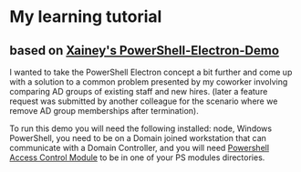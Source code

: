 # My learning tutorial
## based on [Xainey's PowerShell-Electron-Demo](https://github.com/Xainey/powershell-electron-demo)

I wanted to take the PowerShell Electron concept a bit further and come up with a solution to a common problem presented by my coworker involving comparing AD groups of existing staff and new hires. (later a feature request was submitted by another colleague for the scenario where we remove AD group memberships after termination).

To run this demo you will need the following installed:
node,
Windows PowerShell,
you need to be on a Domain joined workstation that can communicate with a Domain Controller, and
you will need [Powershell Access Control Module](https://gallery.technet.microsoft.com/scriptcenter/PowerShellAccessControl-d3be7b83) to be in one of your PS modules directories.
